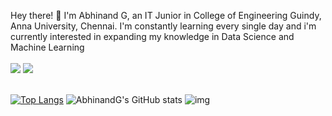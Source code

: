 Hey there! 👋 I'm Abhinand G, an IT Junior in College of Engineering Guindy, Anna University, Chennai.
I'm constantly learning every single day and i'm currently interested in expanding my knowledge in Data Science and Machine Learning
<br>
<br>
<a href="https://www.linkedin.com/in/abhinand-g-5b0923201/"><img src="https://img.shields.io/badge/LinkedIn-0077B5?style=for-the-badge&logo=linkedin&logoColor=white"/></a>
<a href="twitter.com/AbhinandGanesh"><img src="https://img.shields.io/badge/Twitter-1DA1F2?style=for-the-badge&logo=twitter&logoColor=white"/></a>
<br>
<br>

[![Top Langs](https://github-readme-stats.vercel.app/api/top-langs/?username=AbhinandG&layout=compact)](https://github.com/AbhinandG/github-readme-stats)
![AbhinandG's GitHub stats](https://github-readme-stats.vercel.app/api?username=AbhinandG&hide=issues)
![img](https://activity-graph.herokuapp.com/graph?username=AbhinandG&theme=minimal)

